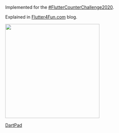 Implemented for the [#FlutterCounterChallenge2020](https://twitter.com/search?q=FlutterCounterChallenge2020&src=typed_query).

Explained in [Flutter4Fun.com](https://flutter4fun.com/ui-challenge-4) blog.

<img src="https://user-images.githubusercontent.com/7009300/153644798-b7ce2e2e-beed-4410-8bcf-1c3ed17170e2.png" width="300" >


[DartPad](https://dartpad.dev/e480a9224ba6d527fe7718180f7343c9?)

